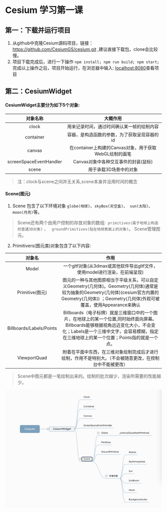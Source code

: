# Cesium 学习第一课

## 第一：下载并运行项目
1. 从github中克隆Cesium源码项目，链接：<https://github.com/CesiumGS/cesium.git> ,建议直接下载包，clone会比较慢。
2. 项目下载完成后，进行一下操作
``
npm install;
npm run build;
npm start;
``
完成以上操作之后，项目开始运行，在浏览器中输入: <localhost:8080>查看项目

## 第二：CesiumWidget
#### CesiumWidget主要分为如下5个对象:
| 对象名称 | 大概作用 |
| :-----: | :-----: |
| clock | 用来记录时间，通过时间确认某一帧的绘制内容 | 
| container | 容器，是构造函数的参数，为了获取呈现容器的id |
| canvas | 在container上构建的Canvas对象，用于获取WebGL绘制的画笔 |
| screenSpaceEventHandler | Canvas对象中各种交互事件的封装(鼠标) |
| scene | 用于承载3D场景中的对象 |
>注：clock与scene之间并无关系,scene本身并没用时间的概念


#### Scene(图元)
1. Scene 包含了以下环境对象 `` globe(地球) ``、`` skyBox(天空盒) ``、`` sun(太阳)``、 `` moon(月亮) ``等。
> Scene还有两个由用户控制的存放对象的数组:`` primitives(属于地球上构造的普通3D对象)`` 、 `` groundPrimitives(贴在地球表面上的对象)``。
> Scene管理图元。

2. Primitivers(图元类)对象包含了以下内容:

|对象名| 作用 |
|:-----:|:-----:|
| Model | 一个gltf对象(从3dmax或其他软件导出gltf文件，使用model进行渲染，在前端呈现) |
| Primitive(图元) | 图元的一种与其他图原相当于平级关系，可以自定义Geometry(几何体)。Geometry(几何体)通常是较为抽象的Geometry(几何体)(cesium官方内置的Geometry(几何体)) ；Geometry(几何体)外观可被覆盖，使用Appearance来确认|
| Billboards/Labels/Points | Billboards（电子标牌）就是三维窗口中的一个图片，在地球上的某一个位置,同时始终面向屏幕。Billboards能够根据视角远近变化大小，不会变化；Labels是一个三维中文字，会容易模糊，指定在三维地球上的某一个位置；Points指的就是一个点。 |
| ViewportQuad | 附着在平面中东西，在三维对象绘制完成后才进行绘制，作用不是特别大。（不会被随意更改，在控制台中不能被更改） |

> Scene中图元都是一笔绘制出来的。绘制的批次越少，渲染所需要的性能越少。

![avatar](/img/CesiumWidget_Object.png)